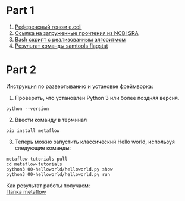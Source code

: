 # Part 1 

1. [Референсный геном e.coli](/Part1/ref_genome.fna)
2. [Ссылка на загруженные прочтения из NCBI SRA](https://www.ncbi.nlm.nih.gov/sra/?term=SRR8533688)
3. [Bash скрипт с реализованным алгоритмом](/bash.sh)
4. [Результат команды samtools flagstat](/final.txt)

# Part 2

Инструкция по развертыванию и установке фреймворка:
1) Проверить, что установлен Python 3 или более поздняя версия.  
```
python --version
```
2) Ввести команду в терминал
```
pip install metaflow
```
3) Теперь можно запустить классический Hello world, используя следующие команды:  
```
metaflow tutorials pull
cd metaflow-tutorials
python3 00-helloworld/helloworld.py show
python3 00-helloworld/helloworld.py run
```
Как результат работы получаем:  
[Папка metaflow](/.metaflow)
